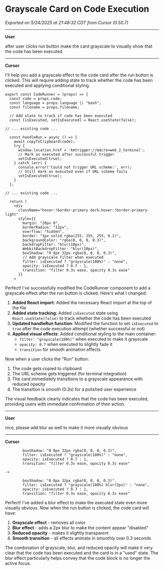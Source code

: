 # Grayscale Card on Code Execution
_Exported on 5/24/2025 at 21:48:32 CDT from Cursor (0.50.7)_

---

**User**

after user clicks run button make the card grayscale to visually show that the code has been executed

---

**Cursor**

I'll help you add a grayscale effect to the code card after the run button is clicked. This will require adding state to track whether the code has been executed and applying conditional styling.

```plaintext
export const CodeRunner = (props) => {
  const code = props.code;
  const language = props.language || "bash";
  const filename = props.filename;

  // Add state to track if code has been executed
  const [isExecuted, setIsExecuted] = React.useState(false);

// ... existing code ...

  const handleRun = async () => {
    await copyToClipboard(code);
    try {
      window.location.href = 'kmtrigger://macro=web_2_terminal';
      // Mark as executed after successful trigger
      setIsExecuted(true);
    } catch (err) {
      console.error('Could not trigger URL scheme:', err);
      // Still mark as executed even if URL scheme fails
      setIsExecuted(true);
    }
  };

// ... existing code ...

  return (
    <div 
      className="hover:!border-primary dark:hover:!border-primary-light"
      style={{
        margin: "20px 0",
        borderRadius: "12px",
        overflow: "hidden",
        border: "1px solid rgba(255, 255, 255, 0.1)",
        backgroundColor: "rgba(0, 0, 0, 0.3)",
        backdropFilter: "blur(10px)",
        WebkitBackdropFilter: "blur(10px)",
        boxShadow: "0 8px 32px rgba(0, 0, 0, 0.3)",
        // Add grayscale filter when executed
        filter: isExecuted ? "grayscale(100%)" : "none",
        opacity: isExecuted ? 0.7 : 1,
        transition: "filter 0.3s ease, opacity 0.3s ease"
      }}
    >
```

Perfect! I've successfully modified the CodeRunner component to add a grayscale effect after the run button is clicked. Here's what I changed:

1. **Added React import**: Added the necessary React import at the top of the file
2. **Added state tracking**: Added `isExecuted` state using `React.useState(false)` to track whether the code has been executed
3. **Updated handleRun function**: Modified the function to set `isExecuted` to `true` after the code execution attempt (whether successful or not)
4. **Applied visual effects**: Added conditional styling to the main container:
   - `filter: "grayscale(100%)"` when executed to make it grayscale
   - `opacity: 0.7` when executed to slightly fade it
   - `transition` for smooth animation effects

Now when a user clicks the "Run" button:
1. The code gets copied to clipboard
2. The URL scheme gets triggered (for terminal integration)
3. The card immediately transitions to a grayscale appearance with reduced opacity
4. The transition is smooth (0.3s) for a polished user experience

The visual feedback clearly indicates that the code has been executed, providing users with immediate confirmation of their action.

---

**User**

nice, please add blur as well to make it more visually obvious

---

**Cursor**

```plaintext
        boxShadow: "0 8px 32px rgba(0, 0, 0, 0.3)",
        filter: isExecuted ? "grayscale(100%)" : "none",
        opacity: isExecuted ? 0.7 : 1,
        transition: "filter 0.3s ease, opacity 0.3s ease"

->

        boxShadow: "0 8px 32px rgba(0, 0, 0, 0.3)",
        filter: isExecuted ? "grayscale(100%) blur(2px)" : "none",
        opacity: isExecuted ? 0.7 : 1,
        transition: "filter 0.3s ease, opacity 0.3s ease"
```

Perfect! I've added a blur effect to make the executed state even more visually obvious. Now when the run button is clicked, the code card will have:

1. **Grayscale effect** - removes all color
2. **Blur effect** - adds a 2px blur to make the content appear "disabled"
3. **Reduced opacity** - makes it slightly transparent
4. **Smooth transition** - all effects animate in smoothly over 0.3 seconds

The combination of grayscale, blur, and reduced opacity will make it very clear that the code has been executed and the card is in a "used" state. The blur effect particularly helps convey that the code block is no longer the active focus.

